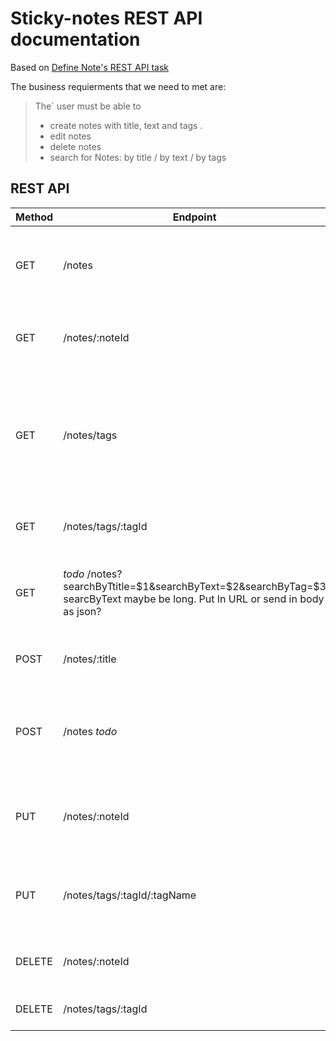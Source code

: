 # Sticky-notes REST API documentation

Based on [Define Note's REST API task](https://github.com/aivaraleksiev/Sticky-notes.com/issues/4)

The business requierments that we need to met are: 

> The` user must be able to
> - create notes with title, text and tags .
> - edit notes
> - delete notes
> - search for Notes: by title / by text / by tags

## REST API

| Method | Endpoint | description| status codes |
| ------ | ------   | ------     | ------            |
| GET    | /notes   | Lists all notes created by the user. _todo:  Pagination_ | _todo_ |
| GET    | /notes/:noteId   | List information for a note with 'noteId'| _todo_ |
| GET    | /notes/tags | Lists all tags created by the user and the asscoicated notes {noteId: title} with them. | _todo_ |
| GET    | /notes/tags/:tagId | Lists information for a tag with 'tagId' | _todo_ |
| GET    |  _todo_ /notes?searchByTtitle=$1&searchByText=$2&searchByTag=$3 searcByText maybe be long. Put In URL or send in body as json? | Search for notes: _by title_ and/or _by text_ and/or _by tags_ | 400 Bad Request<br> 404 Not Found<br> 200 OK returns string of type application/json  |
| POST   | /notes/:title | Add new note with title. Param: "title" | _todo_ |
| POST   | /notes  _todo_  | Add a collection of new notes. Request in body as json | 200 OK returns _todo_ |
| PUT    | /notes/:noteId | Update/Edit existing note. Request in body as json | _todo_ |
| PUT    | /notes/tags/:tagId/:tagName | Edit existing tag's name with 'tagId' to 'tagName'  | _todo_ |
| DELETE | /notes/:noteId | Delete existing note with 'noteId' | _todo_ |
| DELETE | /notes/tags/:tagId | Delete existing tag with 'tagId' | _todo_ |

